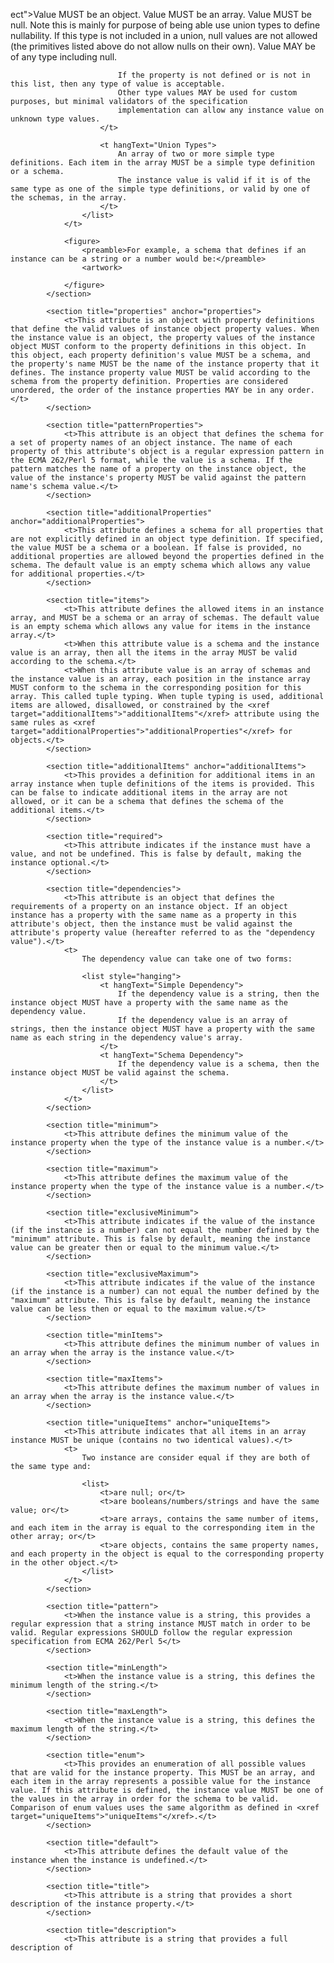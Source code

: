 ect">Value MUST be an object.</t>
								<t hangText="array">Value MUST be an array.</t>
								<t hangText="null">Value MUST be null. Note this is mainly for purpose of being able use union types to define nullability. If this type is not included in a union, null values are not allowed (the primitives listed above do not allow nulls on their own).</t>
								<t hangText="any">Value MAY be of any type including null.</t>
							</list>
							
							If the property is not defined or is not in this list, then any type of value is acceptable. 
							Other type values MAY be used for custom purposes, but minimal validators of the specification 
							implementation can allow any instance value on unknown type values.
						</t>
						
						<t hangText="Union Types">
							An array of two or more simple type definitions. Each item in the array MUST be a simple type definition or a schema.
							The instance value is valid if it is of the same type as one of the simple type definitions, or valid by one of the schemas, in the array. 
						</t>
					</list>
				</t>
				
				<figure>
					<preamble>For example, a schema that defines if an instance can be a string or a number would be:</preamble>
					<artwork>
<![CDATA[
{
	"type": ["string", "number"]
}
]]></artwork>
				</figure>
			</section>
			
			<section title="properties" anchor="properties">
				<t>This attribute is an object with property definitions that define the valid values of instance object property values. When the instance value is an object, the property values of the instance object MUST conform to the property definitions in this object. In this object, each property definition's value MUST be a schema, and the property's name MUST be the name of the instance property that it defines. The instance property value MUST be valid according to the schema from the property definition. Properties are considered unordered, the order of the instance properties MAY be in any order.</t>
			</section>
			
			<section title="patternProperties">
				<t>This attribute is an object that defines the schema for a set of property names of an object instance. The name of each property of this attribute's object is a regular expression pattern in the ECMA 262/Perl 5 format, while the value is a schema. If the pattern matches the name of a property on the instance object, the value of the instance's property MUST be valid against the pattern name's schema value.</t>
			</section>
			
			<section title="additionalProperties" anchor="additionalProperties">
				<t>This attribute defines a schema for all properties that are not explicitly defined in an object type definition. If specified, the value MUST be a schema or a boolean. If false is provided, no additional properties are allowed beyond the properties defined in the schema. The default value is an empty schema which allows any value for additional properties.</t>
			</section>
			
			<section title="items">
				<t>This attribute defines the allowed items in an instance array, and MUST be a schema or an array of schemas. The default value is an empty schema which allows any value for items in the instance array.</t>
				<t>When this attribute value is a schema and the instance value is an array, then all the items in the array MUST be valid according to the schema.</t>
				<t>When this attribute value is an array of schemas and the instance value is an array, each position in the instance array MUST conform to the schema in the corresponding position for this array. This called tuple typing. When tuple typing is used, additional items are allowed, disallowed, or constrained by the <xref target="additionalItems">"additionalItems"</xref> attribute using the same rules as <xref target="additionalProperties">"additionalProperties"</xref> for objects.</t>
			</section>
			
			<section title="additionalItems" anchor="additionalItems">
				<t>This provides a definition for additional items in an array instance when tuple definitions of the items is provided. This can be false to indicate additional items in the array are not allowed, or it can be a schema that defines the schema of the additional items.</t>
			</section>
			
			<section title="required">
				<t>This attribute indicates if the instance must have a value, and not be undefined. This is false by default, making the instance optional.</t>
			</section>
			
			<section title="dependencies">
				<t>This attribute is an object that defines the requirements of a property on an instance object. If an object instance has a property with the same name as a property in this attribute's object, then the instance must be valid against the attribute's property value (hereafter referred to as the "dependency value").</t>
				<t>
					The dependency value can take one of two forms:
					
					<list style="hanging">
						<t hangText="Simple Dependency">
							If the dependency value is a string, then the instance object MUST have a property with the same name as the dependency value.
							If the dependency value is an array of strings, then the instance object MUST have a property with the same name as each string in the dependency value's array.
						</t>
						<t hangText="Schema Dependency">
							If the dependency value is a schema, then the instance object MUST be valid against the schema.
						</t>
					</list>
				</t>
			</section>
			
			<section title="minimum">
				<t>This attribute defines the minimum value of the instance property when the type of the instance value is a number.</t>
			</section>
			
			<section title="maximum">
				<t>This attribute defines the maximum value of the instance property when the type of the instance value is a number.</t>
			</section>
			
			<section title="exclusiveMinimum">
				<t>This attribute indicates if the value of the instance (if the instance is a number) can not equal the number defined by the "minimum" attribute. This is false by default, meaning the instance value can be greater then or equal to the minimum value.</t>
			</section>
			
			<section title="exclusiveMaximum">
				<t>This attribute indicates if the value of the instance (if the instance is a number) can not equal the number defined by the "maximum" attribute. This is false by default, meaning the instance value can be less then or equal to the maximum value.</t>
			</section>
			
			<section title="minItems">
				<t>This attribute defines the minimum number of values in an array when the array is the instance value.</t>
			</section>
			
			<section title="maxItems">
				<t>This attribute defines the maximum number of values in an array when the array is the instance value.</t>
			</section>
			
			<section title="uniqueItems" anchor="uniqueItems">
				<t>This attribute indicates that all items in an array instance MUST be unique (contains no two identical values).</t>
				<t>
					Two instance are consider equal if they are both of the same type and:
					
					<list>
						<t>are null; or</t>
						<t>are booleans/numbers/strings and have the same value; or</t>
						<t>are arrays, contains the same number of items, and each item in the array is equal to the corresponding item in the other array; or</t>
						<t>are objects, contains the same property names, and each property in the object is equal to the corresponding property in the other object.</t>
					</list>
				</t>
			</section>
			
			<section title="pattern">
				<t>When the instance value is a string, this provides a regular expression that a string instance MUST match in order to be valid. Regular expressions SHOULD follow the regular expression specification from ECMA 262/Perl 5</t>
			</section>
			
			<section title="minLength">
				<t>When the instance value is a string, this defines the minimum length of the string.</t>
			</section>
			
			<section title="maxLength">
				<t>When the instance value is a string, this defines the maximum length of the string.</t>
			</section>
			
			<section title="enum">
				<t>This provides an enumeration of all possible values that are valid for the instance property. This MUST be an array, and each item in the array represents a possible value for the instance value. If this attribute is defined, the instance value MUST be one of the values in the array in order for the schema to be valid. Comparison of enum values uses the same algorithm as defined in <xref target="uniqueItems">"uniqueItems"</xref>.</t>
			</section>
			
			<section title="default">
				<t>This attribute defines the default value of the instance when the instance is undefined.</t>
			</section>
			
			<section title="title">
				<t>This attribute is a string that provides a short description of the instance property.</t>
			</section>
			
			<section title="description">
				<t>This attribute is a string that provides a full description of 